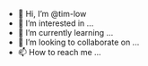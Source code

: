 - 👋 Hi, I’m @tim-low
- 👀 I’m interested in ...
- 🌱 I’m currently learning ...
- 💞️ I’m looking to collaborate on ...
- 📫 How to reach me ...

<!---
tim-low/tim-low is a ✨ special ✨ repository because its `README.md` (this file) appears on your GitHub profile.
You can click the Preview link to take a look at your changes.
--->
